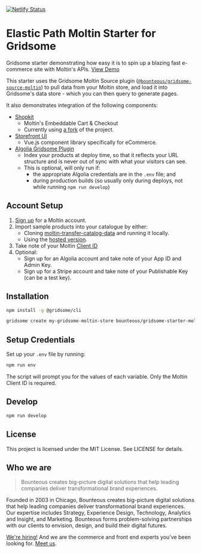 [![Netlify Status](https://api.netlify.com/api/v1/badges/66908f59-e833-40dd-af24-56634c2c2840/deploy-status)](https://app.netlify.com/sites/gridsome-starter-moltin/deploys)

# Elastic Path Moltin Starter for Gridsome

Gridsome starter demonstrating how easy it is to spin up a blazing fast e-commerce site with Moltin's APIs. [View Demo](https://gridsome-starter-moltin.netlify.com/)

This starter uses the Gridsome Moltin Source plugin ([`@bounteous/gridsome-source-moltin`](https://github.com/Bounteous-Inc/gridsome-source-plugin)) to pull data from your Moltin store, and load it into Gridsome's data store - which you can then query to generate pages.

It also demonstrates integration of the following components:

* [Shopkit](https://www.moltin.com/commerce-solutions/embeddable-cart)
  * Moltin's Embeddable Cart & Checkout
  * Currently using [a fork](https://github.com/Bounteous-Inc/shopkit) of the project.
* [Storefront UI](https://www.storefrontui.io)
  * Vue.js component library specifically for eCommerce.
* [Algolia Gridsome Plugin](https://gridsome.org/plugins/gridsome-plugin-algolia)
  * Index your products at deploy time, so that it reflects your URL structure and is never out of sync with what your visitors can see.
  * This is optional, will only run if:
    * the appropriate Algolia credentials are in the `.env` file; and
    * during production builds (so usually only during deploys, not while running `npm run develop`)

## Account Setup

1. [Sign up](https://dashboard.moltin.com/signup) for a Moltin account.
2. Import sample products into your catalogue by either:
   * Cloning [moltin-transfer-catalog-data](https://github.com/moltin/moltin-transfer-catalog-data) and running it locally.
   * Using the [hosted version](https://transfer-catalog-data.herokuapp.com/).
3. Take note of your Moltin [Client ID](https://dashboard.moltin.com/app)
4. Optional:
   * Sign up for an Algolia account and take note of your App ID and Admin Key.
   * Sign up for a Stripe account and take note of your Publishable Key (can be a test key).

## Installation

```bash
npm install -g @gridsome/cli

gridsome create my-gridsome-moltin-store bounteous/gridsome-starter-moltin
```

## Setup Credentials

Set up your `.env` file by running:

```bash
npm run env
```

The script will prompt you for the values of each variable. Only the Moltin Client ID is required.

## Develop

```bash
npm run develop
```

## License

This project is licensed under the MIT License. See LICENSE for details.

## Who we are

> Bounteous creates big-picture digital solutions that help leading companies deliver transformational brand experiences.

Founded in 2003 in Chicago, Bounteous creates big-picture digital solutions that help leading companies deliver transformational brand experiences. Our expertise includes Strategy, Experience Design, Technology, Analytics and Insight, and Marketing. Bounteous forms problem-solving partnerships with our clients to envision, design, and build their digital futures.

[We're hiring!](https://www.bounteous.com/careers/) And we are the commerce and front end experts you've been looking for. [Meet us](https://www.bounteous.com/).

